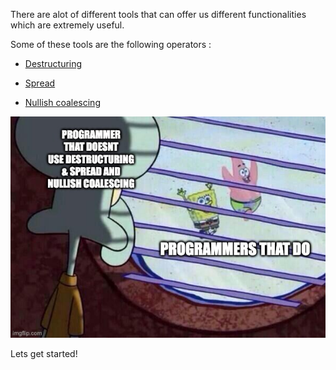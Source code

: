 There are alot of different tools that can offer us different functionalities which are extremely useful.



Some of these tools are the following operators :

- [Destructuring](https://developer.mozilla.org/en-US/docs/Web/JavaScript/Reference/Operators/Destructuring_assignment)

- [Spread](https://developer.mozilla.org/en-US/docs/Web/JavaScript/Reference/Operators/Spread_syntax)

- [Nullish coalescing](https://developer.mozilla.org/en-US/docs/Web/JavaScript/Reference/Operators/Nullish_coalescing_operator)

![](./spread.jpeg)

Lets get started!